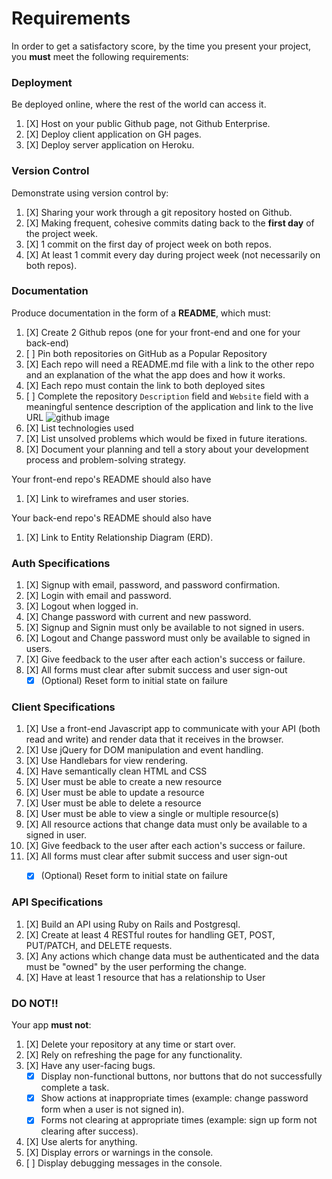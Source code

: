 # Requirements

In order to get a satisfactory score, by the time you present your project, you
**must** meet the following requirements:

### Deployment
Be deployed online, where the rest of the world can access it.
1.  [X]  Host on your public Github page, not Github Enterprise.
1.  [X]  Deploy client application on GH pages.
1.  [X]  Deploy server application on Heroku.

### Version Control
Demonstrate using version control by:
1.  [X]  Sharing your work through a git repository hosted on Github.
1.  [X]  Making frequent, cohesive commits dating back to the **first day**
of the project week.
1.  [X]  1 commit on the first day of project week on both repos.
1.  [X]  At least 1 commit every day during project week (not necessarily on both repos).

### Documentation
Produce documentation in the form of a **README**, which must:
1.  [X] Create 2 Github repos (one for your front-end and one for your back-end)
1.  [ ] Pin both repositories on GitHub as a Popular Repository
1.  [X] Each repo will need a README.md file with a link to the other repo and an explanation of the what the app does and how it works.
1.  [X] Each repo must contain the link to both deployed sites
1.  [ ] Complete the repository `Description` field and `Website` field with a meaningful sentence description of the application and link to the live URL
![github image](https://git.generalassemb.ly/storage/user/3667/files/beae41ae-aaaa-11e7-8867-63958d376a0b)
1.  [X] List technologies used
1.  [X] List unsolved problems which would be fixed in future iterations.
1.  [X] Document your planning and tell a story about your development process and problem-solving strategy.

Your front-end repo's README should also have
1.  [X] Link to wireframes and user stories.

Your back-end repo's README should also have
1.  [X] Link to Entity Relationship Diagram (ERD).

### Auth Specifications
1.  [X] Signup with email, password, and password confirmation.
1.  [X] Login with email and password.
1.  [X] Logout when logged in.
1.  [X] Change password with current and new password.
1.  [X] Signup and Signin must only be available to not signed in users.
1.  [X] Logout and Change password must only be available to signed in users.
1.  [X] Give feedback to the user after each action's success or failure.
1.  [X] All forms must clear after submit success and user sign-out
    - [X] (Optional) Reset form to initial state on failure

### Client Specifications
1.  [X] Use a front-end Javascript app to communicate with your API (both read and write) and render data that it receives in the browser.
1.  [X] Use jQuery for DOM manipulation and event handling.
1.  [X] Use Handlebars for view rendering.
1.  [X] Have semantically clean HTML and CSS
1.  [X] User must be able to create a new resource
1.  [X] User must be able to update a resource
1.  [X] User must be able to delete a resource
1.  [X] User must be able to view a single or multiple resource(s)
1.  [X] All resource actions that change data must only be available to a signed in user.
1.  [X] Give feedback to the user after each action's success or failure.
1.  [X] All forms must clear after submit success and user sign-out
    - [X] (Optional) Reset form to initial state on failure


### API Specifications
1.  [X] Build an API using Ruby on Rails and Postgresql.
1.  [X] Create at least 4 RESTful routes for handling GET, POST, PUT/PATCH, and DELETE requests.
1.  [X] Any actions which change data must be authenticated and the data must be "owned" by the user performing the change.
1.  [X] Have at least 1 resource that has a relationship to User

### DO NOT!!
Your app **must not**:
1.  [X]   Delete your repository at any time or start over.
1.  [X]   Rely on refreshing the page for any functionality.
1.  [X]   Have any user-facing bugs.
    - [X] Display non-functional buttons, nor buttons that do not successfully complete a task.
    - [X] Show actions at inappropriate times (example:  change password form when a user is not signed in).
    - [X] Forms not clearing at appropriate times (example: sign up form not clearing after success).
1.  [X]   Use alerts for anything.
1.  [X]   Display errors or warnings in the console.
1.  [ ]   Display debugging messages in the console.
